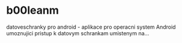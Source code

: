 # b00leanm
datoveschranky pro android - aplikace pro operacni system Android umoznujici pristup k datovym schrankam umistenym na…
